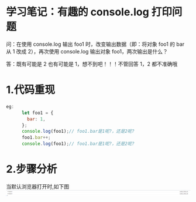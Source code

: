 # 学习笔记：有趣的 console.log 打印问题

问：在使用 console.log 输出 foo1 时，改变输出数据（即：将对象 foo1 的 bar 从 1 改成 2），再次使用 console.log 输出对象 foo1，两次输出是什么？

答：既有可能是 2 也有可能是 1，想不到吧！！！不管回答 1，2 都不准确哦

# 1.代码重现

```js
eg:
      let foo1 = {
        bar: 1,
      };
      console.log(foo1);// foo1.bar是1呢?，还是2呢?
      foo1.bar++;
      console.log(foo1);// foo1.bar是1呢?，还是2呢?
```

# 2.步骤分析

当默认浏览器打开时,如下图
![image](https://github.com/yinhongGITHUB/console.log-/blob/main/imgs/first.png)
